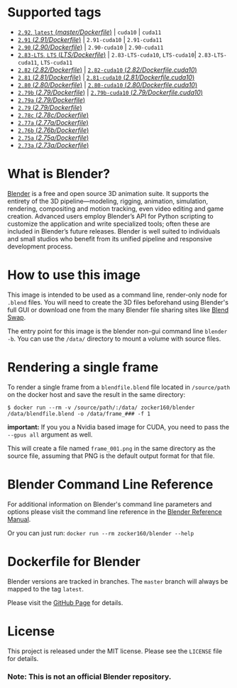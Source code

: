 # Supported tags

* [`2.92`, `latest` (*master/Dockerfile*)](https://github.com/zocker-160/blender-docker/blob/master/Dockerfile) | `cuda10` | `cuda11`
* [`2.91` (*2.91/Dockerfile*)](https://github.com/zocker-160/blender-docker/blob/2.91/Dockerfile) | `2.91-cuda10` | `2.91-cuda11`
* [`2.90` (*2.90/Dockerfile*)](https://github.com/zocker-160/blender-docker/blob/2.90/Dockerfile) | `2.90-cuda10` | `2.90-cuda11`
* [`2.83-LTS`, `LTS` (*LTS/Dockerfile*)](https://github.com/zocker-160/blender-docker/blob/LTS/Dockerfile) | `2.83-LTS-cuda10`, `LTS-cuda10`| `2.83-LTS-cuda11`, `LTS-cuda11`
* [`2.82` (*2.82/Dockerfile*)](https://github.com/zocker-160/blender-docker/blob/2.82/Dockerfile) | [`2.82-cuda10` (*2.82/Dockerfile.cuda10*)](https://github.com/zocker-160/blender-docker/blob/2.82/Dockerfile.cuda10)
* [`2.81` (*2.81/Dockerfile*)](https://github.com/zocker-160/blender-docker/blob/2.81/Dockerfile) | [`2.81-cuda10` (*2.81/Dockerfile.cuda10*)](https://github.com/zocker-160/blender-docker/blob/2.81/Dockerfile.cuda10)
* [`2.80` (*2.80/Dockerfile*)](https://github.com/zocker-160/blender-docker/blob/2.80/Dockerfile) | [`2.80-cuda10` (*2.80/Dockerfile.cuda10*)](https://github.com/zocker-160/blender-docker/blob/2.80/Dockerfile.cuda10)
* [`2.79b` (*2.79/Dockerfile*)](https://github.com/zocker-160/blender-docker/blob/2.79b/Dockerfile) | [`2.79b-cuda10` (*2.79/Dockerfile.cuda10*)](https://github.com/zocker-160/blender-docker/blob/2.79b/Dockerfile.cuda10)
* [`2.79a` (*2.79/Dockerfile*)](https://github.com/zocker-160/blender-docker/blob/2.79a/Dockerfile)
* [`2.79` (*2.79/Dockerfile*)](https://github.com/zocker-160/blender-docker/blob/2.79/Dockerfile)
* [`2.78c` (*2.78c/Dockerfile*)](https://github.com/zocker-160/blender-docker/blob/2.78c/Dockerfile)
* [`2.77a` (*2.77a/Dockerfile*)](https://github.com/zocker-160/blender-docker/blob/2.77a/Dockerfile)
* [`2.76b` (*2.76b/Dockerfile*)](https://github.com/zocker-160/blender-docker/blob/2.76b/Dockerfile)
* [`2.75a` (*2.75a/Dockerfile*)](https://github.com/zocker-160/blender-docker/blob/2.75a/Dockerfile)
* [`2.73a` (*2.73a/Dockerfile*)](https://github.com/zocker-160/blender-docker/blob/2.73a/Dockerfile)

# What is Blender?

[Blender](https://www.blender.org) is a free and open source 3D animation suite. It supports the entirety of the 3D pipeline—modeling, rigging, animation, simulation, rendering, compositing and motion tracking, even video editing and game creation. Advanced users employ Blender’s API for Python scripting to customize the application and write specialized tools; often these are included in Blender’s future releases. Blender is well suited to individuals and small studios who benefit from its unified pipeline and responsive development process.

# How to use this image

This image is intended to be used as a command line, render-only node for `.blend` files. You will need to create the 3D files beforehand using Blender's full GUI or download one from the many Blender file sharing sites like [Blend Swap](http://www.blendswap.com).

The entry point for this image is the blender non-gui command line `blender -b`. You can use the `/data/` directory to mount a volume with source files.

# Rendering a single frame

To render a single frame from a `blendfile.blend` file located in `/source/path` on the docker host and save the result in the same directory:

```console
$ docker run --rm -v /source/path/:/data/ zocker160/blender /data/blendfile.blend -o /data/frame_### -f 1
```

**important:** If you you a Nvidia based image for CUDA, you need to pass the `--gpus all` argument as well.

This will create a file named `frame_001.png` in the same directory as the source file, assuming that PNG is the default output format for that file.

# Blender Command Line Reference

For additional information on Blender's command line parameters and options please visit the command line reference in the [Blender Reference Manual](https://www.blender.org/manual/render/workflows/command_line.html).

Or you can just run:
`docker run --rm zocker160/blender --help`

# Dockerfile for Blender

Blender versions are tracked in branches. The `master` branch will always be mapped to the tag `latest`.

Please visit the [GitHub Page](https://github.com/zocker-160/blender-docker) for details.

# License

This project is released under the MIT license. Please see the `LICENSE` file for details.

### Note: This is not an official Blender repository.
